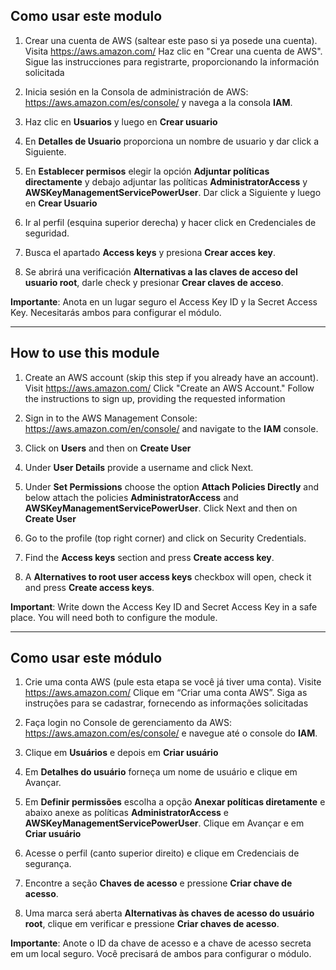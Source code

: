 
## Como usar este modulo

1. Crear una cuenta de AWS (saltear este paso si ya posede una cuenta). Visita https://aws.amazon.com/ Haz clic en "Crear una cuenta de AWS". Sigue las instrucciones para registrarte, proporcionando la información solicitada

2. Inicia sesión en la Consola de administración de AWS: https://aws.amazon.com/es/console/ y navega a la consola **IAM**.

3. Haz clic en **Usuarios** y luego en **Crear usuario**

4. En **Detalles de Usuario** proporciona un nombre de usuario y dar click a Siguiente.

5. En **Establecer permisos** elegir la opción **Adjuntar políticas directamente** y debajo adjuntar las políticas **AdministratorAccess** y **AWSKeyManagementServicePowerUser**. Dar click a Siguiente y luego en **Crear Usuario**

6. Ir al perfil (esquina superior derecha) y hacer click en Credenciales de seguridad.

7. Busca el apartado **Access keys** y presiona **Crear acces key**. 

8. Se abrirá una verificación **Alternativas a las claves de acceso del usuario root**, darle check y presionar **Crear claves de acceso**.

**Importante**: Anota en un lugar seguro el Access Key ID y la Secret Access Key. Necesitarás ambos para configurar el módulo.


---
## How to use this module

1. Create an AWS account (skip this step if you already have an account). Visit https://aws.amazon.com/ Click "Create an AWS Account." Follow the instructions to sign up, providing the requested information

2. Sign in to the AWS Management Console: https://aws.amazon.com/en/console/ and navigate to the **IAM** console.

3. Click on **Users** and then on **Create User**

4. Under **User Details** provide a username and click Next.

5. Under **Set Permissions** choose the option **Attach Policies Directly** and below attach the policies **AdministratorAccess** and **AWSKeyManagementServicePowerUser**. Click Next and then on **Create User**

6. Go to the profile (top right corner) and click on Security Credentials.

7. Find the **Access keys** section and press **Create access key**.

8. A **Alternatives to root user access keys** checkbox will open, check it and press **Create access keys**.

**Important**: Write down the Access Key ID and Secret Access Key in a safe place. You will need both to configure the module.



---

## Como usar este módulo

1. Crie uma conta AWS (pule esta etapa se você já tiver uma conta). Visite https://aws.amazon.com/ Clique em “Criar uma conta AWS”. Siga as instruções para se cadastrar, fornecendo as informações solicitadas

2. Faça login no Console de gerenciamento da AWS: https://aws.amazon.com/es/console/ e navegue até o console do **IAM**.

3. Clique em **Usuários** e depois em **Criar usuário**

4. Em **Detalhes do usuário** forneça um nome de usuário e clique em Avançar.

5. Em **Definir permissões** escolha a opção **Anexar políticas diretamente** e abaixo anexe as políticas **AdministratorAccess** e **AWSKeyManagementServicePowerUser**. Clique em Avançar e em **Criar usuário**

6. Acesse o perfil (canto superior direito) e clique em Credenciais de segurança.

7. Encontre a seção **Chaves de acesso** e pressione **Criar chave de acesso**.

8. Uma marca será aberta **Alternativas às chaves de acesso do usuário root**, clique em verificar e pressione **Criar chaves de acesso**.

**Importante**: Anote o ID da chave de acesso e a chave de acesso secreta em um local seguro. Você precisará de ambos para configurar o módulo.